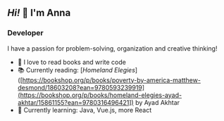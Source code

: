 ##  _Hi!_ 👋  I'm Anna

### Developer

I have a passion for problem-solving, organization and creative thinking!

- 🌟 I love to read books and write code
- 📚 Currently reading: [*Homeland Elegies*]([https://bookshop.org/p/books/poverty-by-america-matthew-desmond/18603208?ean=9780593239919](https://bookshop.org/p/books/homeland-elegies-ayad-akhtar/15861155?ean=9780316496421]) by Ayad Akhtar
- 🌱 Currently learning: Java, Vue.js, more React

<!--
**annatoman/annatoman** is a ✨ _special_ ✨ repository because its `README.md` (this file) appears on your GitHub profile.

Here are some ideas to get you started:

- 🔭 I’m currently working on ...
- 🌱 I’m currently learning ...
- 👯 I’m looking to collaborate on ...
- 🤔 I’m looking for help with ...
- 💬 Ask me about ...
- 📫 How to reach me: ...
- 😄 Pronouns: ...
- ⚡ Fun fact: ...
-->
